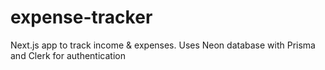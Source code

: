 # expense-tracker
Next.js app to track income &amp; expenses. Uses Neon database with Prisma and Clerk for authentication
